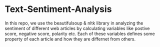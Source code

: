 # Text-Sentiment-Analysis
In this repo, we use the beautifulsoup & nltk library in analyzing the sentiment of different web articles by calculating variables like postive score, negative score, polarity etc. Each of these variables defines some property of each article and how they are differnet from others.
